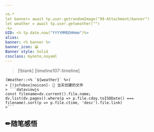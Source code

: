 ```yaml
---

<%-*
let banner= await tp.user.getrandomImage("99-Attachment/banner")
let weather = await tp.user.getweather("")
-%>
UID: <% tp.date.now("YYYYMMDDHHmm")%> 
alias:
banner: <% banner %>
banner_icon: 😀
Banner style: Solid
cssclass: mynote,noyaml
---
```

> [!blank] 
> [timeline107::timeline]
```ad-flex
(Weather::<% `${weather}` %>)
> [!infobox|noicon]- 🔖 当天创建的文件
> ```dataviewjs 
const filename=dv.current().file.name;
dv.list(dv.pages().where(p => p.file.cday.toISODate() === filename).sort(p => p.file.ctime, 'desc').file.link) 
>```
```
## ✏随笔感悟